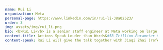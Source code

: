 ```yaml
---
name: Rui Li
organization: Meta
personal-page: https://www.linkedin.com/in/rui-li-38a02523/
order: 3
img: assets/img/rui_li.png
bio: <b>Rui Li</b> is a senior staff engineer at Meta working on large scale recommendation models, systems, and products.  Before joining Meta, he worked at Yahoo! Research and YouTube Recommendation.  Rui earned his PhD in UIUC back in 2013 working on data mining, machine learning.  Rui is consistently interested in driving users' experiences and business values via practical machine learning in the search and recommendation area, published 20+ in top conferences including KDD, WWW, VLDB, and SIGIR. 
content-title: Actions Speak Louder than Words&#58 Trillion-Parameter Sequential Transducers for Generative Recommendations
content-speak: Rui Li will give the talk together with Jiaqi Zhai (refer to the talk abstract of Jiaqi Zhai). 
---
```

